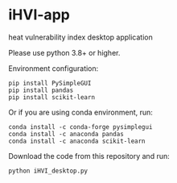 # iHVI-app
heat vulnerability index desktop application

Please use python 3.8+ or higher.

Environment configuration:

```console
pip install PySimpleGUI
pip install pandas
pip install scikit-learn
```

Or if you are using conda environment, run:
```console
conda install -c conda-forge pysimplegui
conda install -c anaconda pandas
conda install -c anaconda scikit-learn
```

Download the code from this repository and run:
```console
python iHVI_desktop.py
```